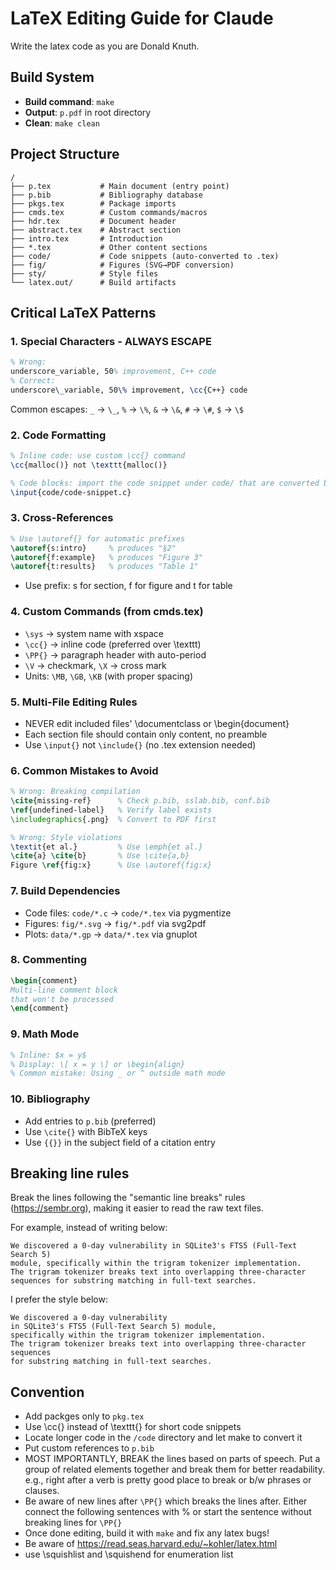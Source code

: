 # LaTeX Editing Guide for Claude

Write the latex code as you are Donald Knuth.

## Build System
- **Build command**: `make`
- **Output**: `p.pdf` in root directory
- **Clean**: `make clean`

## Project Structure
```
/
├── p.tex           # Main document (entry point)
├── p.bib           # Bibliography database
├── pkgs.tex        # Package imports
├── cmds.tex        # Custom commands/macros
├── hdr.tex         # Document header
├── abstract.tex    # Abstract section
├── intro.tex       # Introduction
├── *.tex           # Other content sections
├── code/           # Code snippets (auto-converted to .tex)
├── fig/            # Figures (SVG→PDF conversion)
├── sty/            # Style files
└── latex.out/      # Build artifacts
```

## Critical LaTeX Patterns

### 1. Special Characters - ALWAYS ESCAPE
```latex
% Wrong: 
underscore_variable, 50% improvement, C++ code
% Correct:
underscore\_variable, 50\% improvement, \cc{C++} code
```
Common escapes: `_` → `\_`, `%` → `\%`, `&` → `\&`, `#` → `\#`, `$` → `\$`

### 2. Code Formatting
```latex
% Inline code: use custom \cc{} command
\cc{malloc()} not \texttt{malloc()}

% Code blocks: import the code snippet under code/ that are converted by pygment (by make)
\input{code/code-snippet.c}
```

### 3. Cross-References
```latex
% Use \autoref{} for automatic prefixes
\autoref{s:intro}     % produces "§2"
\autoref{f:example}   % produces "Figure 3"
\autoref{t:results}   % produces "Table 1"
```

- Use prefix: s for section, f for figure and t for table

### 4. Custom Commands (from cmds.tex)
- `\sys` → system name with xspace
- `\cc{}` → inline code (preferred over \texttt)
- `\PP{}` → paragraph header with auto-period
- `\V` → checkmark, `\X` → cross mark
- Units: `\MB`, `\GB`, `\KB` (with proper spacing)

### 5. Multi-File Editing Rules
- NEVER edit included files' \documentclass or \begin{document}
- Each section file should contain only content, no preamble
- Use `\input{}` not `\include{}` (no .tex extension needed)

### 6. Common Mistakes to Avoid
```latex
% Wrong: Breaking compilation
\cite{missing-ref}      % Check p.bib, sslab.bib, conf.bib
\ref{undefined-label}   % Verify label exists
\includegraphics{.png}  % Convert to PDF first

% Wrong: Style violations  
\textit{et al.}         % Use \emph{et al.}
\cite{a} \cite{b}       % Use \cite{a,b}
Figure \ref{fig:x}      % Use \autoref{fig:x}
```

### 7. Build Dependencies
- Code files: `code/*.c` → `code/*.tex` via pygmentize
- Figures: `fig/*.svg` → `fig/*.pdf` via svg2pdf
- Plots: `data/*.gp` → `data/*.tex` via gnuplot

### 8. Commenting
```latex
\begin{comment}
Multi-line comment block
that won't be processed
\end{comment}
```

### 9. Math Mode
```latex
% Inline: $x = y$
% Display: \[ x = y \] or \begin{align}
% Common mistake: Using _ or ^ outside math mode
```

### 10. Bibliography
- Add entries to `p.bib` (preferred)
- Use `\cite{}` with BibTeX keys
- Use `{{}}` in the subject field of a citation entry

## Breaking line rules

Break the lines following the "semantic line breaks" rules (https://sembr.org),
making it easier to read the raw text files.

For example, instead of writing below:

```
We discovered a 0-day vulnerability in SQLite3's FTS5 (Full-Text Search 5)
module, specifically within the trigram tokenizer implementation.
The trigram tokenizer breaks text into overlapping three-character
sequences for substring matching in full-text searches.
```

I prefer the style below:

```
We discovered a 0-day vulnerability
in SQLite3's FTS5 (Full-Text Search 5) module, 
specifically within the trigram tokenizer implementation.
The trigram tokenizer breaks text into overlapping three-character sequences
for substring matching in full-text searches.
```

## Convention
- Add packges only to `pkg.tex`
- Use \cc{} instead of \texttt{} for short code snippets
- Locate longer code in the `/code` directory and let make to convert it
- Put custom references to `p.bib`
- MOST IMPORTANTLY, BREAK the lines based on parts of speech. Put a
  group of related elements together and break them for better readability.
  e.g., right after a verb is pretty good place to break or b/w phrases or clauses.
- Be aware of new lines after `\PP{}` which breaks the lines
  after. Either connect the following sentences with % or start the
  sentence without breaking lines for `\PP{}`
- Once done editing, build it with `make` and fix any latex bugs!
- Be aware of https://read.seas.harvard.edu/~kohler/latex.html
- use \squishlist and \squishend for enumeration list
